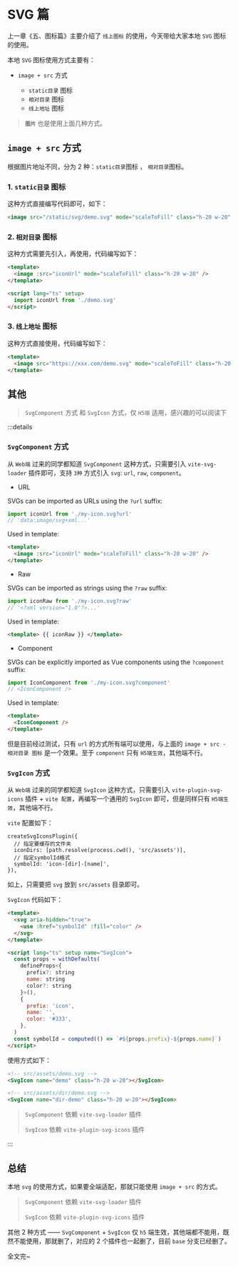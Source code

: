 # SVG 篇

上一章《五、图标篇》主要介绍了 `线上图标` 的使用，今天带给大家本地 `SVG` 图标的使用。

本地 `SVG` 图标使用方式主要有：

- `image + src` 方式

  - `static目录` 图标
  - `相对目录` 图标
  - `线上地址` 图标

> **`图片`** 也是使用上面几种方式。

## `image + src` 方式

根据图片地址不同，分为 2 种：`static目录`图标 ， `相对目录`图标。

### 1. `static目录` 图标

这种方式直接编写代码即可，如下：

```html
<image src="/static/svg/demo.svg" mode="scaleToFill" class="h-20 w-20" />
```

### 2. `相对目录` 图标

这种方式需要先引入，再使用，代码编写如下：

```html
<template>
  <image :src="iconUrl" mode="scaleToFill" class="h-20 w-20" />
</template>

<script lang="ts" setup>
  import iconUrl from './demo.svg'
</script>
```

### 3. `线上地址` 图标

这种方式直接使用，代码编写如下：

```html
<template>
  <image src="https://xxx.com/demo.svg" mode="scaleToFill" class="h-20 w-20" />
</template>
```

## 其他

> `SvgComponent` 方式 和 `SvgIcon` 方式，仅 `H5端` 适用，感兴趣的可以阅读下

:::details

### `SvgComponent` 方式

从 `Web端` 过来的同学都知道 `SvgComponent` 这种方式，只需要引入 `vite-svg-loader` 插件即可，支持 `3种` 方式引入 `svg`: `url`, `raw`, `component`。

- URL

SVGs can be imported as URLs using the `?url` suffix:

```js
import iconUrl from './my-icon.svg?url'
// 'data:image/svg+xml...'
```

Used in template:

```html
<template>
  <image :src="iconUrl" mode="scaleToFill" class="h-20 w-20" />
</template>
```

- Raw

SVGs can be imported as strings using the `?raw` suffix:

```js
import iconRaw from './my-icon.svg?raw'
// '<?xml version="1.0"?>...'
```

Used in template:

```html
<template> {{ iconRaw }} </template>
```

- Component

SVGs can be explicitly imported as Vue components using the `?component` suffix:

```js
import IconComponent from './my-icon.svg?component'
// <IconComponent />
```

Used in template:

```html
<template>
  <IconComponent />
</template>
```

但是目前经过测试，只有 `url` 的方式所有端可以使用，与上面的 `image + src - 相对目录 图标` 是一个效果。至于 `component` 只有 `H5端生效`，其他端不行。

### `SvgIcon` 方式

从 `Web端` 过来的同学都知道 `SvgIcon` 这种方式，只需要引入 `vite-plugin-svg-icons` 插件 + `vite 配置`，再编写一个通用的 `SvgIcon` 即可，但是同样只有 `H5端生效`，其他端不行。

`vite` 配置如下：

```
createSvgIconsPlugin({
  // 指定要缓存的文件夹
  iconDirs: [path.resolve(process.cwd(), 'src/assets')],
  // 指定symbolId格式
  symbolId: 'icon-[dir]-[name]',
}),
```

如上，只需要把 `svg` 放到 `src/assets` 目录即可。

`SvgIcon` 代码如下：

```html
<template>
  <svg aria-hidden="true">
    <use :href="symbolId" :fill="color" />
  </svg>
</template>

<script lang="ts" setup name="SvgIcon">
  const props = withDefaults(
    defineProps<{
      prefix?: string
      name: string
      color?: string
    }>(),
    {
      prefix: 'icon',
      name: '',
      color: '#333',
    },
  )
  const symbolId = computed(() => `#${props.prefix}-${props.name}`)
</script>
```

使用方式如下：

```html
<!-- src/assets/demo.svg -->
<SvgIcon name="demo" class="h-20 w-20"></SvgIcon>

<!-- src/assets/dir/demo.svg -->
<SvgIcon name="dir-demo" class="h-20 w-20"></SvgIcon>
```

> `SvgComponent` 依赖 `vite-svg-loader` 插件
>
> `SvgIcon` 依赖 `vite-plugin-svg-icons` 插件

:::

## 总结

本地 `svg` 的使用方式，如果要全端适配，那就只能使用 `image + src` 的方式。

> `SvgComponent` 依赖 `vite-svg-loader` 插件
>
> `SvgIcon` 依赖 `vite-plugin-svg-icons` 插件

其他 2 种方式 —— `SvgComponent` + `SvgIcon` 仅 `h5` 端生效，其他端都不能用，既然不能使用，那就删了，对应的 2 个插件也一起删了，目前 `base` 分支已经删了。

全文完~
